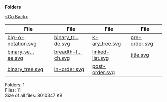 **Folders**

[&lt;Go Back&gt;](../right.html)

<table><thead><tr class="header"><th><strong>File</strong></th><th><strong>File</strong></th><th><strong>File</strong></th><th><strong>File</strong></th></tr></thead><tbody><tr class="odd"><td><a href="big-o-notation.svg">big-o-notation.svg</a> </td><td><a href="binary_tree_node.svg">binary_tr…de.svg</a> </td><td><a href="k-ary_tree.svg">k-ary_tree.svg</a> </td><td><a href="pre-order.svg">pre-order.svg</a> </td></tr><tr class="even"><td><a href="binary_search_tree.svg">binary_se…ee.svg</a> </td><td><a href="breadth-first-search.svg">breadth-f…ch.svg</a> </td><td><a href="linked-list.svg">linked-list.svg</a> </td><td><a href="title.svg">title.svg</a> </td></tr><tr class="odd"><td><a href="binary_tree.svg">binary_tree.svg</a> </td><td><a href="in-order.svg">in-order.svg</a> </td><td><a href="post-order.svg">post-order.svg</a> </td><td></td></tr></tbody></table>

Folders: 1  
Files: 11  
Size of all files: 8010347 KB

